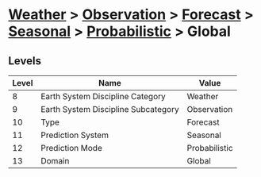 # [Weather](../../../../..) > [Observation](../../../..) > [Forecast](../../..) > [Seasonal](../..) > [Probabilistic](..) > Global

## Levels

| Level | Name | Value |
|-----|-----|-----|
| 8 | Earth System Discipline Category | Weather |
| 9 | Earth System Discipline Subcategory | Observation |
| 10 | Type | Forecast |
| 11 | Prediction System | Seasonal |
| 12 | Prediction Mode | Probabilistic |
| 13 | Domain | Global |
